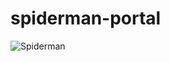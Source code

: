 # spiderman-portal

![Spiderman](https://github.com/DeriqDev/spiderman-portal/assets/127261530/ef9afcb5-297d-409f-be76-146f8a70c64f)
